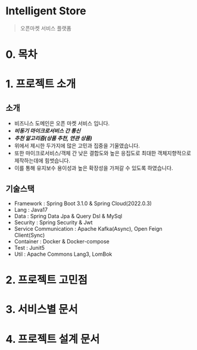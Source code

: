 # Intelligent Store
> 오픈마켓 서비스 플랫폼

# 0. 목차

# 1. 프로젝트 소개
## 소개
* 비즈니스 도메인은 오픈 마켓 서비스 입니다.
* ***비동기 마이크로서비스 간 통신***
* ***추천 알고리즘(상품 추천, 연관 상품)***
* 위에서 제시한 두가지에 많은 고민과 집중을 기울였습니다.
* 또한 마이크로서비스/객체 간 낮은 결합도와 높은 응집도로 최대한 객체지향적으로 제작하는데에 힘썻습니다.
* 이를 통해 유지보수 용이성과 높은 확장성을 가져갈 수 있도록 하였습니다.
## 기술스택
* Framework : Spring Boot 3.1.0 & Spring Cloud(2022.0.3)
* Lang : Java17
* Data : Spring Data Jpa & Query Dsl & MySql
* Security : Spring Security & Jwt
* Service Communication : Apache Kafka(Async), Open Feign Client(Sync)
* Container : Docker & Docker-compose
* Test : Junit5
* Util : Apache Commons Lang3, LomBok

# 2. 프로젝트 고민점

# 3. 서비스별 문서

# 4. 프로젝트 설계 문서